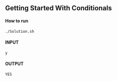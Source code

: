 ## Getting Started With Conditionals

#### How to run
```
./Solution.sh
```

#### INPUT
```
y
```

#### OUTPUT
```
YES
```
